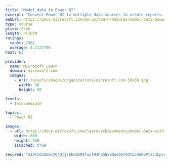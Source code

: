 ```yaml
---
title: "Model data in Power BI"
excerpt: "Connect Power BI to multiple data sources to create reports. Define the relationship between your data sources."
webUrl: https://docs.microsoft.com/en-us/learn/modules/model-data-power-bi/
type: course
price: Free
length: PT1H7M
ratings:
  count: 7362
  average: 4.7121706
heat: 63

provider:
  name: Microsoft Learn
  domain: microsoft.com
  images:
    - url: /assets/images/organizations/microsoft.com-50x50.jpg
      width: 50
      height: 50

levels:
  - Intermediate

topics:
  - Power BI

images:
  - url: https://docs.microsoft.com/learn/achievements/model-data-with-power-bi-desktop-social.png
    width: 800
    height: 400
    isCached: true

secured: "S1bt5d3UEm72O4OjjYbhsUmN4fupfH4PqhNxZQoeb6Y6dto3u6HSPt3c3Lpv4he20XnlUMkw9a8IoDUu3Z2zSMcHN20FYdf/9Evwt+5ICzaMhnF0IB1iXbhrj4s70zJFE6qhxQErBazYkE2frloa8eRVI5ITEQPPw4IL6TfdMBzHks/W3e40bVvJBeXX0xTz//nwGNOk3R8SpwI9cqBQjBIbzd2kqnSC9JeLD/gDWtssvfYbpqmkZPUEXbxDa/pg6JG1F6ruC/EesmFkt9Q1nSnhYwMTEukYFqzpo4DS4feIyZZF1AbcEvL5w4S3E5MHtk/A/pyT22adwOiR+jti9EgrQyXeEwjWJy1Eud12JV0vZwspwvtGF0kF09VyQIfzdNyBoupStulLNJd8yVpUbz5j431KsalUw/tLFXThcUk=;NESJPHczAysTu8BrUcIULg=="
---
```


